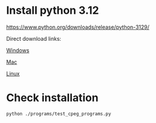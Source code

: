 # Install python 3.12

https://www.python.org/downloads/release/python-3129/

Direct download links:

[Windows](https://www.python.org/ftp/python/3.12.9/python-3.12.9-amd64.exe)

[Mac](https://www.python.org/ftp/python/3.12.9/python-3.12.9-macos11.pkg)

[Linux](https://www.python.org/ftp/python/3.12.9/Python-3.12.9.tgz)


# Check installation

```
python ./programs/test_cpeg_programs.py
```
